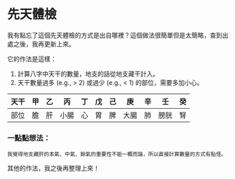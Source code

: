 # 先天體檢

我有點忘了這個先天體檢的方式是出自哪裡？這個做法很簡單但是太簡略，查到出處之後，我再更新上來。

它的作法是這樣：

1. 計算八字中天干的數量，地支的話從地支藏干計入。
2. 天干數量過多 (e.g., > 2) 或過少 (e.g., < 1) 的部位，需要多加小心。

|天干|甲|乙|丙|丁|戊|己|庚|辛|壬|癸|
|:-:|:-:|:-:|:-:|:-:|:-:|:-:|:-:|:-:|:-:|:-:|
|部位|膽|肝|小腸|心|胃|脾|大腸|肺|膀胱|腎|

### 一點點想法：

    我覺得地支藏肝的本氣、中氣、餘氣的重要性不能一概而論，所以直接計算數量的方式有點怪。

其他的作法，我之後再整理上來！